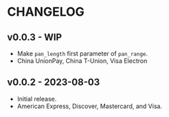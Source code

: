 # CHANGELOG

## v0.0.3 - WIP
- Make `pan_length` first parameter of `pan_range`.
- China UnionPay, China T-Union, Visa Electron

## v0.0.2 - 2023-08-03
- Initial release.
- American Express, Discover, Mastercard, and Visa.

